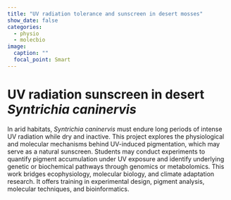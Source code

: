 ```yaml
---
title: "UV radiation tolerance and sunscreen in desert mosses"
show_date: false
categories:
  - physio
  - molecbio
image:
  caption: ""
  focal_point: Smart
---
```


# UV radiation sunscreen in desert *Syntrichia caninervis*

In arid habitats, *Syntrichia caninervis* must endure long periods of intense UV radiation while dry and inactive. This project explores the physiological and molecular mechanisms behind UV-induced pigmentation, which may serve as a natural sunscreen. Students may conduct experiments to quantify pigment accumulation under UV exposure and identify underlying genetic or biochemical pathways through genomics or metabolomics. This work bridges ecophysiology, molecular biology, and climate adaptation research. It offers training in experimental design, pigment analysis, molecular techniques, and bioinformatics.
